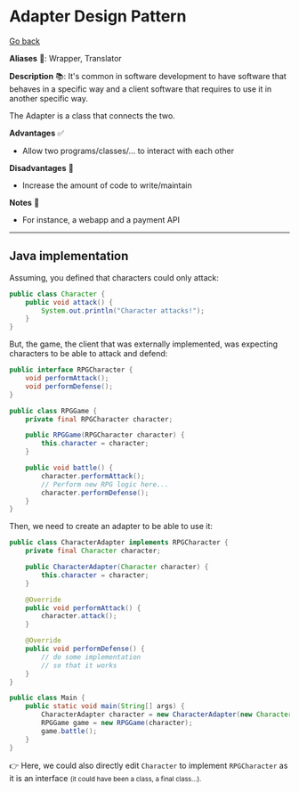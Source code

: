 # Adapter Design Pattern

[Go back](../index.md#structural-)

<div class="row row-cols-lg-2"><div>

**Aliases** 📌: Wrapper, Translator

**Description** 📚: It's common in software development to have software that behaves in a specific way and a client software that requires to use it in another specific way.

The Adapter is a class that connects the two.
</div><div>

**Advantages** ✅

* Allow two programs/classes/... to interact with each other

**Disadvantages** 🚫

* Increase the amount of code to write/maintain

**Notes** 📝

* For instance, a webapp and a payment API
</div></div>

<hr class="sep-both">

## Java implementation

<div class="row row-cols-lg-2"><div>

Assuming, you defined that characters could only attack:

```java
public class Character {
    public void attack() {
        System.out.println("Character attacks!");
    }
}
```

But, the game, the client that was externally implemented, was expecting characters to be able to attack and defend:

```java
public interface RPGCharacter {
    void performAttack();
    void performDefense();
}
```

```java
public class RPGGame {
    private final RPGCharacter character;

    public RPGGame(RPGCharacter character) {
        this.character = character;
    }

    public void battle() {
        character.performAttack();
        // Perform new RPG logic here...
        character.performDefense();
    }
}
```
</div><div>

Then, we need to create an adapter to be able to use it:

```java
public class CharacterAdapter implements RPGCharacter {
    private final Character character;

    public CharacterAdapter(Character character) {
        this.character = character;
    }

    @Override
    public void performAttack() {
        character.attack();
    }

    @Override
    public void performDefense() {
        // do some implementation
        // so that it works
    }
}
```

```java
public class Main {
    public static void main(String[] args) {
        CharacterAdapter character = new CharacterAdapter(new Character());
        RPGGame game = new RPGGame(character);
        game.battle();
    }
}
```

👉 Here, we could also directly edit `Character` to implement `RPGCharacter` as it is an interface <small>(it could have been a class, a final class...).
</div></div>